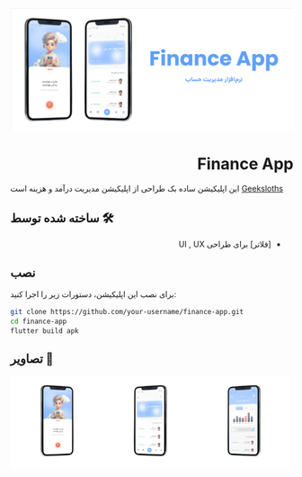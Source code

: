 
![alt-text](images/banner-big.png "Header Card")

<div style="text-align: right;">
<h1>Finance App</h1>
</div>

این اپلیکیشن ساده بک طراحی از اپلیکیشن مدیریت درآمد و هزینه است  [Geeksloths](https://geeksloths.github.io)


## ساخته شده توسط 🛠
<div style="text-align: right;direction:rtl">
    <ul>
        <li>[فلاتر] برای طراحی UI , UX</li>
    </ul>
</div>

## نصب
برای نصب این اپلیکیشن، دستورات زیر را اجرا کنید:

```bash
git clone https://github.com/your-username/finance-app.git
cd finance-app
flutter build apk
```

## تصاویر 📸
<div style="display:flex;align-items:center;flex-wrap:wrap">
    <span style="width:33%">
       <img src="images/mockup-2.png" style="width:100%">
    </span>
    <span style="width:33%">
       <img src="images/mockup-1.png" style="width:100%">
    </span>
    <span style="width:33%">
       <img src="images/mockup-3.png" style="width:100%">
    </span>
</div>

